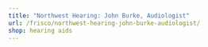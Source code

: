 ```yaml
---
title: "Northwest Hearing: John Burke, Audiologist"
url: /frisco/northwest-hearing-john-burke-audiologist/
shop: hearing aids
---
```

